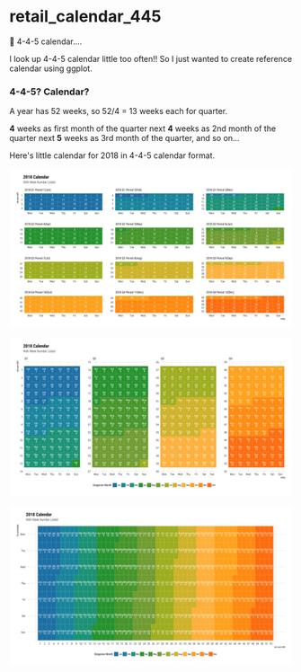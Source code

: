# retail_calendar_445

📅 4-4-5 calendar....

I look up 4-4-5 calendar little too often!!
So I just wanted to create reference calendar using ggplot. 

### 4-4-5? Calendar? 

A year has 52 weeks, so 52/4 = 13 weeks each for quarter. 

**4** weeks as first month of the quarter
next **4** weeks as 2nd month of the quarter
next **5** weeks as 3rd month of the quarter, and so on...


Here's little calendar for 2018 in 4-4-5 calendar format.

![](Images/2018_445_Cakebdar.png?raw=true)

![](Images/2018_445_Cakebdar2.png?raw=true)

![](Images/2018_445_Cakebdar3.png?raw=true)


